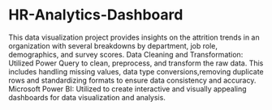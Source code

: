 # HR-Analytics-Dashboard
This data visualization project provides insights on the attrition trends in an organization with several breakdowns by department, job role, demographics, and survey scores. 
Data Cleaning and Transformation: Utilized Power Query to clean, preprocess, and transform the raw data. This includes handling missing values, data type conversions,removing duplicate rows and standardizing formats to ensure data consistency and accuracy.
Microsoft Power BI: Utilized to create interactive and visually appealing dashboards for data visualization and analysis.
